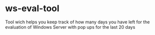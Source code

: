 # ws-eval-tool
Tool wich helps you keep track of how many days you have left for the evaluation of Windows Server with pop ups for the last 20 days
